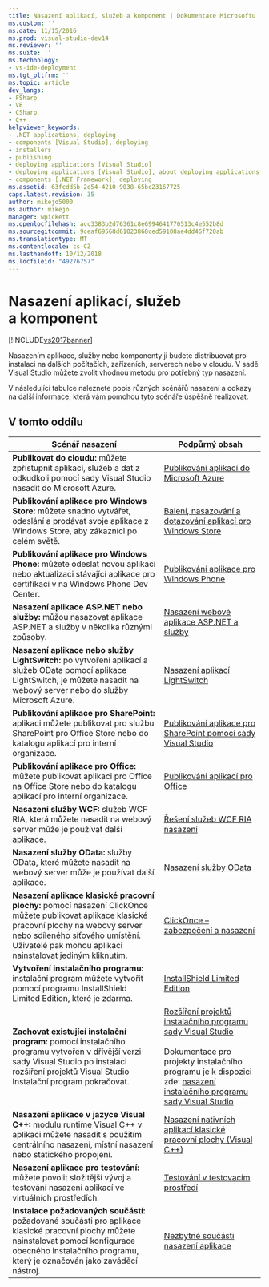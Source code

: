 ```yaml
---
title: Nasazení aplikací, služeb a komponent | Dokumentace Microsoftu
ms.custom: ''
ms.date: 11/15/2016
ms.prod: visual-studio-dev14
ms.reviewer: ''
ms.suite: ''
ms.technology:
- vs-ide-deployment
ms.tgt_pltfrm: ''
ms.topic: article
dev_langs:
- FSharp
- VB
- CSharp
- C++
helpviewer_keywords:
- .NET applications, deploying
- components [Visual Studio], deploying
- installers
- publishing
- deploying applications [Visual Studio]
- deploying applications [Visual Studio], about deploying applications
- components [.NET Framework], deploying
ms.assetid: 63fcdd5b-2e54-4210-9038-65bc23167725
caps.latest.revision: 35
author: mikejo5000
ms.author: mikejo
manager: wpickett
ms.openlocfilehash: acc3383b2d76361c8e6994641770513c4e552b8d
ms.sourcegitcommit: 9ceaf69568d61023868ced59108ae4dd46f720ab
ms.translationtype: MT
ms.contentlocale: cs-CZ
ms.lasthandoff: 10/12/2018
ms.locfileid: "49276757"
---
```

# <a name="deploying-applications-services-and-components"></a>Nasazení aplikací, služeb a komponent
[!INCLUDE[vs2017banner](../includes/vs2017banner.md)]

Nasazením aplikace, služby nebo komponenty ji budete distribuovat pro instalaci na dalších počítačích, zařízeních, serverech nebo v cloudu. V sadě Visual Studio můžete zvolit vhodnou metodu pro potřebný typ nasazení.  
  
 V následující tabulce naleznete popis různých scénářů nasazení a odkazy na další informace, která vám pomohou tyto scénáře úspěšně realizovat.  
  
## <a name="in-this-section"></a>V tomto oddílu  
  
|Scénář nasazení|Podpůrný obsah|  
|-------------------------|------------------------|  
|**Publikovat do cloudu:** můžete zpřístupnit aplikací, služeb a dat z odkudkoli pomocí sady Visual Studio nasadit do Microsoft Azure.|[Publikování aplikací do Microsoft Azure](http://msdn.microsoft.com/library/windowsazure/ee460772.aspx)|  
|**Publikování aplikace pro Windows Store:** můžete snadno vytvářet, odeslání a prodávat svoje aplikace z Windows Store, aby zákazníci po celém světě.|[Balení, nasazování a dotazování aplikací pro Windows Store](http://msdn.microsoft.com/library/hh446593\(v=vs.85\).aspx)|  
|**Publikování aplikace pro Windows Phone:** můžete odeslat novou aplikaci nebo aktualizaci stávající aplikace pro certifikaci v na Windows Phone Dev Center.|[Publikování aplikace pro Windows Phone](http://dev.windowsphone.com/publish)|  
|**Nasazení aplikace ASP.NET nebo služby:** můžou nasazovat aplikace ASP.NET a služby v několika různými způsoby.|[Nasazení webové aplikace ASP.NET a služby](http://www.asp.net/aspnet/overview/deployment)|  
|**Nasazení aplikace nebo služby LightSwitch:** po vytvoření aplikací a služeb OData pomocí aplikace LightSwitch, je můžete nasadit na webový server nebo do služby Microsoft Azure.|[Nasazení aplikací LightSwitch](http://msdn.microsoft.com/library/4818d933-295c-4ecc-9148-7ad9ca28dcdb)|  
|**Publikování aplikace pro SharePoint:** aplikaci můžete publikovat pro službu SharePoint pro Office Store nebo do katalogu aplikací pro interní organizace.|[Publikování aplikace pro SharePoint pomocí sady Visual Studio](http://msdn.microsoft.com/library/office/jj220044\(v=office.15\).aspx)|  
|**Publikování aplikace pro Office:** můžete publikovat aplikaci pro Office na Office Store nebo do katalogu aplikací pro interní organizace.|[Publikování aplikací pro Office](http://msdn.microsoft.com/library/office/fp123515.aspx)|  
|**Nasazení služby WCF:** služeb WCF RIA, která můžete nasadit na webový server může je používat další aplikace.|[Řešení služeb WCF RIA nasazení](http://msdn.microsoft.com/library/ff426912\(v=vs.91\).aspx)|  
|**Nasazení služby OData:** služby OData, které můžete nasadit na webový server může je používat další aplikace.|[Nasazení služby OData](http://msdn.microsoft.com/library/hh973447.aspx)|  
|**Nasazení aplikace klasické pracovní plochy:** pomocí nasazení ClickOnce můžete publikovat aplikace klasické pracovní plochy na webový server nebo sdíleného síťového umístění. Uživatelé pak mohou aplikaci nainstalovat jediným kliknutím.|[ClickOnce – zabezpečení a nasazení](../deployment/clickonce-security-and-deployment.md)|  
|**Vytvoření instalačního programu:** instalační program můžete vytvořit pomocí programu InstallShield Limited Edition, které je zdarma.|[InstallShield Limited Edition](../deployment/installshield-limited-edition.md)|  
|**Zachovat existující instalační program:** pomocí instalačního programu vytvořen v dřívější verzi sady Visual Studio po instalaci rozšíření projektů Visual Studio Instalační program pokračovat.|[Rozšíření projektů instalačního programu sady Visual Studio](http://blogs.msdn.com/b/visualstudio/archive/2014/04/17/visual-studio-installer-projects-extension.aspx)<br /><br /> Dokumentace pro projekty instalačního programu je k dispozici zde: [nasazení instalačního programu sady Visual Studio](http://msdn.microsoft.com/library/2kt85ked\(v=vs.100\).aspx)|  
|**Nasazení aplikace v jazyce Visual C++:** modulu runtime Visual C++ v aplikaci můžete nasadit s použitím centrálního nasazení, místní nasazení nebo statického propojení.|[Nasazení nativních aplikací klasické pracovní plochy (Visual C++)](http://msdn.microsoft.com/library/zebw5zk9.aspx)|  
|**Nasazení aplikace pro testování:** můžete povolit složitější vývoj a testování nasazení aplikací ve virtuálních prostředích.|[Testování v testovacím prostředí](http://msdn.microsoft.com/library/14ba54c8-a158-4a6e-b00a-b00ae960feb8)|  
|**Instalace požadovaných součástí:** požadované součásti pro aplikace klasické pracovní plochy můžete nainstalovat pomocí konfigurace obecného instalačního programu, který je označován jako zaváděcí nástroj.|[Nezbytné součásti nasazení aplikace](../deployment/application-deployment-prerequisites.md)|





